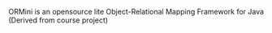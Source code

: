 ORMini is an opensource lite Object-Relational Mapping Framework for Java (Derived from course project)